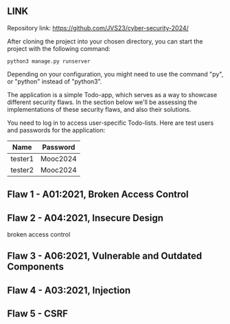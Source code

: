 ## LINK

Repository link: https://github.com/JVS23/cyber-security-2024/

After cloning the project into your chosen directory,
you can start the project with the following command:

``` 
python3 manage.py runserver
```

Depending on your configuration, you might need to use the command "py", or "python" instead of "python3".

The application is a simple Todo-app, which serves as a way to showcase different security flaws. In the section below we'll be assessing the implementations of these security flaws, and also their solutions.

You need to log in to access user-specific Todo-lists.
Here are test users and passwords for the application:

| Name        | Password    |
| ----------- | ----------- |
| tester1     | Mooc2024    |
| tester2     | Mooc2024    |




## Flaw 1 - A01:2021, Broken Access Control

## Flaw 2 - A04:2021, Insecure Design
broken access control

## Flaw 3 - A06:2021, Vulnerable and Outdated Components

## Flaw 4 - A03:2021, Injection

## Flaw 5 - CSRF

